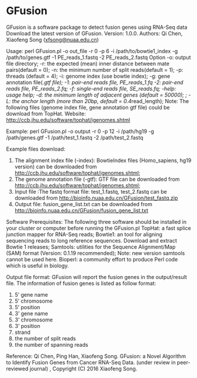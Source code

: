 # GFusion
GFusion is a software package to detect fusion genes using RNA-Seq data
Download the latest version of GFusion. Version: 1.0.0. 
Authors: Qi Chen, Xiaofeng Song (xfsong@nuaa.edu.cn)

Usage:
perl GFusion.pl -o out_file -r 0 -p 6 -i /path/to/bowtie1_index -g /path/to/genes.gtf -1 PE_reads_1.fastq -2 PE_reads_2.fastq 
Option
-o: output file directory;
-r: the expected (mean) inner distance between mate pairs(default = 0);
-n: the minimum number of split reads(default = 1);
-p: threads (default = 4);
-i: genome index (use bowtie index);
-g: gene annotation file(*.gtf file);
-1: pair-end reads file, PE_reads_1.fq
-2: pair-end reads file, PE_reads_2.fq;
-f: single-end reads file, SE_reads.fq;
-help: usage help;
-d: the minimum length of adjacent genes (default = 50000); ; 
-L: the anchor length (more than 20bp, default = 0.4*read_length);
Note:
The following files (genome index file, gene annotation gtf file) could be download from TopHat. Website: http://ccb.jhu.edu/software/tophat/igenomes.shtml 

Example:
perl GFusion.pl -o output -r 0 -p 12 -i /path/hg19 -g /path/genes.gtf -1 /path/test_1.fastq -2 /path/test_2.fastq

Example files download:
1. The alignment index file (-index): BowtieIndex files (Homo_sapiens, hg19 version) can be downloaded from http://ccb.jhu.edu/software/tophat/igenomes.shtml; 
2. The genome annotation file (-gtf): GTF file can be downloaded from http://ccb.jhu.edu/software/tophat/igenomes.shtml;
3. Input file :The fastq format file: test_1.fastq, test_2.fastq can be downloaded from http://bioinfo.nuaa.edu.cn/GFusion/test_fastq.zip 
4. Output file: fusion_gene_list.txt can be downloaded from http://bioinfo.nuaa.edu.cn/GFusion/fusion_gene_list.txt

Software Prerequisites:
The following three software should be installed in your cluster or computer before running the GFusion.pl
TopHat: a fast splice junction mapper for RNA-Seq reads;
Bowtie1: an tool for aligning sequencing reads to long reference sequences. Download and extract Bowtie 1 releases;
Samtools: utilities for the Sequence Alignment/Map (SAM) format (Version: 0.1.19 recommended); Note: new version samtools cannot be used here.
Bioperl: a community effort to produce Perl code which is useful in biology.

Output file format:
GFusion will report the fusion genes in the output/result file. The information of fusion genes is listed as follow format:
1. 5’ gene name 
2. 5’ chromosome 
3. 5’ position 
4. 3’ gene name 
5. 3’ chromosome 
6. 3’ position 
7. strand 
8. the number of split reads 
9. the number of spanning reads 

Reference:
Qi Chen, Ping Han, Xiaofeng Song. GFusion: a Novel Algorithm to Identify Fusion Genes from Cancer RNA-Seq Data. (under review in peer-reviewed journal)
, Copyright (C) 2016 Xiaofeng Song.

